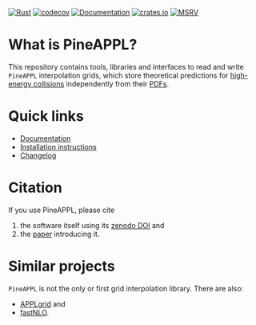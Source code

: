 [![Rust](https://github.com/NNPDF/pineappl/workflows/Rust/badge.svg)](https://github.com/NNPDF/pineappl/actions?query=workflow%3ARust)
[![codecov](https://codecov.io/gh/NNPDF/pineappl/branch/master/graph/badge.svg)](https://codecov.io/gh/NNPDF/pineappl)
[![Documentation](https://docs.rs/pineappl/badge.svg)](https://docs.rs/pineappl)
[![crates.io](https://img.shields.io/crates/v/pineappl.svg)](https://crates.io/crates/pineappl)
[![MSRV](https://img.shields.io/badge/Rust-1.65+-lightgray.svg)](docs/installation.md)

# What is PineAPPL?

This repository contains tools, libraries and interfaces to read and write
`PineAPPL` interpolation grids, which store theoretical predictions for
[high-energy collisions] independently from their [PDFs].

[high-energy collisions]: https://en.wikipedia.org/wiki/Particle_physics
[PDFs]: https://en.wikipedia.org/wiki/Parton_(particle_physics)#Parton_distribution_functions

# Quick links

- [Documentation](docs/README.md)
- [Installation instructions](docs/installation.md)
- [Changelog](CHANGELOG.md)

# Citation

If you use PineAPPL, please cite

1. the software itself using its [zenodo DOI] and
2. the [paper] introducing it.

[zenodo DOI]: https://zenodo.org/badge/latestdoi/248306479
[paper]: https://inspirehep.net/literature/1814432

# Similar projects

`PineAPPL` is not the only or first grid interpolation library. There are also:

- [APPLgrid](https://applgrid.hepforge.org/) and
- [fastNLO](https://fastnlo.hepforge.org/).
